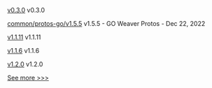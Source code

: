
[v0.3.0](https://github.com/hyperledger/aries-framework-javascript/releases/tag/v0.3.0) v0.3.0

[common/protos-go/v1.5.5](https://github.com/hyperledger-labs/weaver-dlt-interoperability/releases/tag/common/protos-go/v1.5.5) v1.5.5 - GO Weaver Protos - Dec 22, 2022

[v1.1.11](https://github.com/hyperledger/firefly-evmconnect/releases/tag/v1.1.11) v1.1.11

[v1.1.6](https://github.com/hyperledger/firefly-transaction-manager/releases/tag/v1.1.6) v1.1.6

[v1.2.0](https://github.com/hyperledger/firefly-sdk-nodejs/releases/tag/v1.2.0) v1.2.0


[See more >>>](https://start-here.hyperledger.org/releases)
